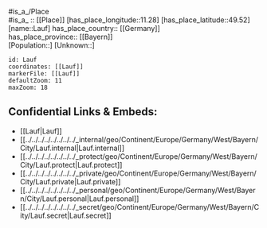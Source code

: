 ﻿---
location: [49.52,11.28] 
mapzoom: [7,12] 
mapmarker: city 
type: City
tags:
- geo/City


SpocWebEntityId: 31872
isDeleted: false
confidential: public

---
#is_a_/Place  
#is_a_ :: [[Place]] 
[has_place_longitude::11.28] 
[has_place_latitude::49.52] 
[name::Lauf] 
has_place_country:: [[Germany]]  
has_place_province:: [[Bayern]]  
[Population::] 
[Unknown::] 


```leaflet
id: Lauf
coordinates: [[Lauf]] 
markerFile: [[Lauf]] 
defaultZoom: 11 
maxZoom: 18
```


## Confidential Links & Embeds: 
- [[Lauf|Lauf]]  
- [[../../../../../../../../_internal/geo/Continent/Europe/Germany/West/Bayern/City/Lauf.internal|Lauf.internal]] 
- [[../../../../../../../../_protect/geo/Continent/Europe/Germany/West/Bayern/City/Lauf.protect|Lauf.protect]] 
- [[../../../../../../../../_private/geo/Continent/Europe/Germany/West/Bayern/City/Lauf.private|Lauf.private]] 
- [[../../../../../../../../_personal/geo/Continent/Europe/Germany/West/Bayern/City/Lauf.personal|Lauf.personal]] 
- [[../../../../../../../../_secret/geo/Continent/Europe/Germany/West/Bayern/City/Lauf.secret|Lauf.secret]] 
